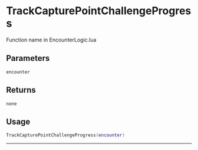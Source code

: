 # TrackCapturePointChallengeProgress
Function name in EncounterLogic.lua
## Parameters
`encounter`
## Returns
`none`
## Usage
```lua
TrackCapturePointChallengeProgress(encounter)
```
---
